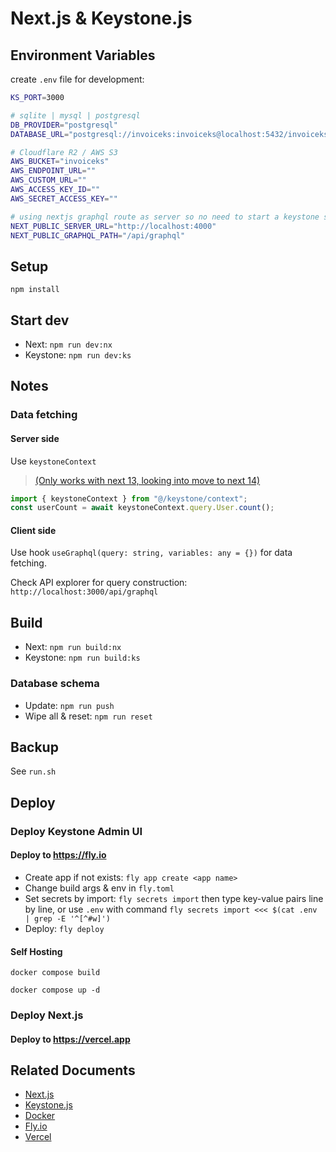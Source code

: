 # Next.js & Keystone.js

## Environment Variables

create `.env` file for development:

```sh
KS_PORT=3000

# sqlite | mysql | postgresql
DB_PROVIDER="postgresql"
DATABASE_URL="postgresql://invoiceks:invoiceks@localhost:5432/invoiceks"

# Cloudflare R2 / AWS S3
AWS_BUCKET="invoiceks"
AWS_ENDPOINT_URL=""
AWS_CUSTOM_URL=""
AWS_ACCESS_KEY_ID=""
AWS_SECRET_ACCESS_KEY=""

# using nextjs graphql route as server so no need to start a keystone server
NEXT_PUBLIC_SERVER_URL="http://localhost:4000"
NEXT_PUBLIC_GRAPHQL_PATH="/api/graphql"
```

## Setup

`npm install`

## Start dev

- Next: `npm run dev:nx`
- Keystone: `npm run dev:ks`

## Notes

### Data fetching

#### Server side

Use `keystoneContext`

> [(Only works with next 13, looking into move to next 14)](https://github.com/keystonejs/keystone/pull/8881)

```js
import { keystoneContext } from "@/keystone/context";
const userCount = await keystoneContext.query.User.count();
```

#### Client side

Use hook `useGraphql(query: string, variables: any = {})` for data fetching.

Check API explorer for query construction: `http://localhost:3000/api/graphql`

## Build

- Next: `npm run build:nx`
- Keystone: `npm run build:ks`

### Database schema

- Update: `npm run push`
- Wipe all & reset: `npm run reset`

## Backup

See `run.sh`

## Deploy

### Deploy Keystone Admin UI

#### Deploy to <https://fly.io>

- Create app if not exists: `fly app create <app name>`
- Change build args & env in `fly.toml`
- Set secrets by import: `fly secrets import` then type key-value pairs line by line, or use `.env` with command `fly secrets import <<< $(cat .env | grep -E '^[^#w]')`
- Deploy: `fly deploy`

#### Self Hosting

`docker compose build`

`docker compose up -d`

### Deploy Next.js

#### Deploy to <https://vercel.app>

## Related Documents

- [Next.js](https://nextjs.org/docs)
- [Keystone.js](https://keystonejs.com/docs)
- [Docker](https://docs.docker.com/engine/reference/builder)
- [Fly.io](https://fly.io/docs/reference/configuration)
- [Vercel](https://vercel.com)
